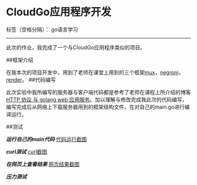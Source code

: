 ﻿# CloudGo应用程序开发
标签（空格分隔）： go语言学习

---
此次的作业，我完成了一个与CloudGo应用程序类似的项目。

##框架介绍

在我本次的项目开发中，用到了老师在课堂上用到的三个框架[mux]()，[negroni]()，[render]()。
##代码编写

此次实验中我所编写的服务器与客户端代码都是参考了老师在课程上所介绍的博客[HTTP 协议 与 golang web 应用服务](http://blog.csdn.net/pmlpml/article/details/78404838)。加以理解与修改完成我此次的代码编写，编写完成后从网络上下载服务器用到的框架结构文件，在对自己的main.go进行编译运行。

##测试

***运行自己的main代码***
[代码运行截图](/截图/4.png)

***curl测试***
[curl截图](/截图/1.png)

***在网页上查看结果***
[网页结果截图](/截图/2.png)

***压力测试***
[](/截图/3.1.png)
[](/截图/3.2.png)



